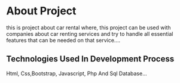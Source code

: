 # About Project 

this is project about car rental where, this project can be used with companies about car renting services
and try to handle all essential features that can be needed on that service....

## Technologies Used In Development Process

Html, Css,Bootstrap, Javascript, Php And Sql Database...
